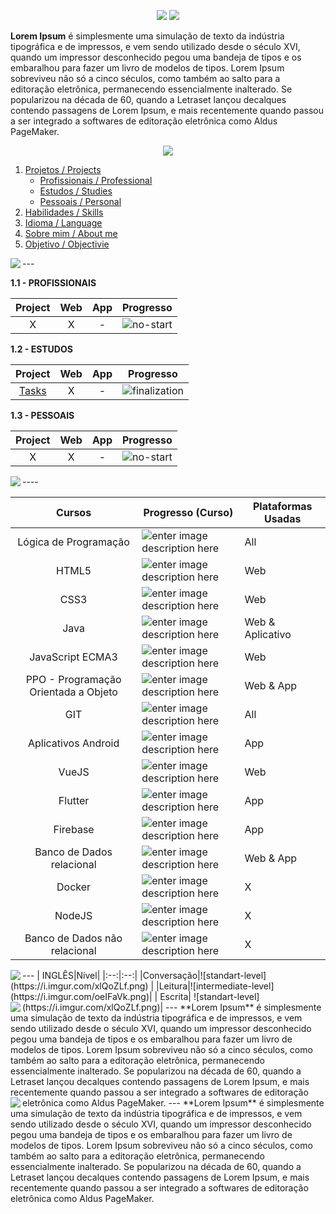 <p align="center">
<img src="https://i.imgur.com/PUxQ8tB.gif">
<img src="https://i.imgur.com/bzb3DHR.gif">
</p>

**Lorem Ipsum** é simplesmente uma simulação de texto da indústria tipográfica e de impressos, e vem sendo utilizado desde o século XVI, quando um impressor desconhecido pegou uma bandeja de tipos e os embaralhou para fazer um livro de modelos de tipos. Lorem Ipsum sobreviveu não só a cinco séculos, como também ao salto para a editoração eletrônica, permanecendo essencialmente inalterado. Se popularizou na década de 60, quando a Letraset lançou decalques contendo passagens de Lorem Ipsum, e mais recentemente quando passou a ser integrado a softwares de editoração eletrônica como Aldus PageMaker.

<p align="center">
<img src="https://i.imgur.com/4YZFlwR.gif">
</p>

1. [Projetos / Projects](#projects)
	+ [Profissionais / Professional](#project-professional)
	+ [Estudos / Studies](#project-study)
	+ [Pessoais / Personal](#project-personal)
2. [Habilidades / Skills](#skills)
3. [Idioma / Language](#language)
4. [Sobre mim / About me](#about-me)
5. [Objetivo / Objectivie](#objective)

<a  name="projects">
<img align="left" src="https://i.imgur.com/bHwcHQU.gif">
</a> 
---

<a name="project-professional"></a>
**1.1 - PROFISSIONAIS**

|Project| Web |App|Progresso|
|:--:|:--:|:--:|:--:|
|X|X|-|![no-start](https://i.imgur.com/0deQHEj.png)|


<a name="project-study"></a>
**1.2 - ESTUDOS**

|Project| Web |App|Progresso|
|:--:|:--:|:--:|:--:|
|[Tasks](https://github.com/FlapNips/VueJs/tree/master/Study%20Project%20-%20Tasks)|X|-|![finalization](https://i.imgur.com/zdMav2h.png)|

<a name="project-personal"></a>
**1.3 - PESSOAIS**

|Project| Web |App|Progresso|
|:--:|:--:|:--:|:--:|
|  X| X|-|![no-start](https://i.imgur.com/0deQHEj.png)|

<a  name="skills">
<img align="left" src="https://i.imgur.com/PDyjdCF.gif">
</a> 
----

|Cursos| Progresso (Curso)|Plataformas Usadas|
|:--:|--|--|
|Lógica de Programação |![enter image description here](https://i.imgur.com/gcELukW.png)|All|
|HTML5|![enter image description here](https://i.imgur.com/gcELukW.png)|Web|
|CSS3|![enter image description here](https://i.imgur.com/gcELukW.png)|Web|
|Java|![enter image description here](https://i.imgur.com/gcELukW.png)|Web & Aplicativo|
|JavaScript ECMA3|![enter image description here](https://i.imgur.com/gcELukW.png)|Web|
|PPO - Programação Orientada a Objeto|![enter image description here](https://i.imgur.com/gcELukW.png)|Web & App|
|GIT|![enter image description here](https://i.imgur.com/gcELukW.png)|All|
| Aplicativos Android|![enter image description here](https://i.imgur.com/tuDGLNN.png)|App|
|VueJS|![enter image description here](https://i.imgur.com/9AdfDHh.png)|Web|
|Flutter|![enter image description here](https://i.imgur.com/9AdfDHh.png)|App|
|Firebase|![enter image description here](https://i.imgur.com/9AdfDHh.png)|App|
|Banco de Dados relacional|![enter image description here](https://i.imgur.com/cK0pRbW.png)|Web & App|
|Docker|![enter image description here](https://i.imgur.com/WCPOczY.png)|X|
|NodeJS|![enter image description here](https://i.imgur.com/WCPOczY.png)|X|
|Banco de Dados não relacional|![enter image description here](https://i.imgur.com/WCPOczY.png)|X|
 <a name="objective">
  <img align="left" src="https://i.imgur.com/JhvZPnn.gif">
</a>
---
|  INGLÊS|Nível|
|:--:|:--:|
|Conversação|![standart-level](https://i.imgur.com/xlQoZLf.png) |
|Leitura|![intermediate-level](https://i.imgur.com/oeIFaVk.png)|
| Escrita| ![standart-level](https://i.imgur.com/xlQoZLf.png)|
 <a name="about-me">
 <img align="left" src="https://i.imgur.com/cybRjOg.gif">
</a>
---
**Lorem Ipsum** é simplesmente uma simulação de texto da indústria tipográfica e de impressos, e vem sendo utilizado desde o século XVI, quando um impressor desconhecido pegou uma bandeja de tipos e os embaralhou para fazer um livro de modelos de tipos. Lorem Ipsum sobreviveu não só a cinco séculos, como também ao salto para a editoração eletrônica, permanecendo essencialmente inalterado. Se popularizou na década de 60, quando a Letraset lançou decalques contendo passagens de Lorem Ipsum, e mais recentemente quando passou a ser integrado a softwares de editoração eletrônica como Aldus PageMaker.


 <a name="objective">
  <img align="left" src="https://i.imgur.com/7bxwvKN.gif">
</a>
---
**Lorem Ipsum** é simplesmente uma simulação de texto da indústria tipográfica e de impressos, e vem sendo utilizado desde o século XVI, quando um impressor desconhecido pegou uma bandeja de tipos e os embaralhou para fazer um livro de modelos de tipos. Lorem Ipsum sobreviveu não só a cinco séculos, como também ao salto para a editoração eletrônica, permanecendo essencialmente inalterado. Se popularizou na década de 60, quando a Letraset lançou decalques contendo passagens de Lorem Ipsum, e mais recentemente quando passou a ser integrado a softwares de editoração eletrônica como Aldus PageMaker.

